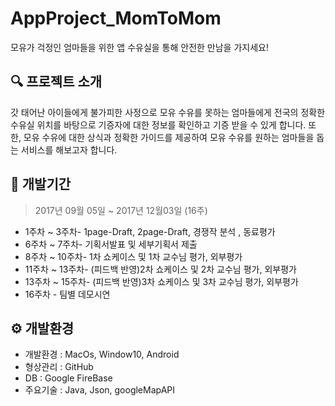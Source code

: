 # AppProject_MomToMom
모유가 걱정인 엄마들을 위한 앱
수유실을 통해 안전한 만남을 가지세요!

## 🔍 프로젝트 소개

갓 태어난 아이들에게 불가피한 사정으로 모유 수유를 못하는 엄마들에게 전국의 정확한 수유실 위치를 바탕으로
기증자에 대한 정보를 확인하고 기증 받을 수 있게 합니다. 또한, 모유 수유에 대한 상식과 정확한 가이드를 제공하여
모유 수유를 원하는 엄마들을 돕는 서비스를 해보고자 합니다.

## 📅 개발기간

>2017년 09월 05일 ~ 2017년 12월03일 (16주)
 
* 1주차  ~  3주차- 1page-Draft, 2page-Draft, 경쟁작 분석 , 동료평가
* 6주차  ~  7주차- 기획서발표 및 세부기획서 제출
* 8주차  ~ 10주차- 1차 쇼케이스 및 1차 교수님 평가, 외부평가
* 11주차 ~ 13주차- (피드백 반영)2차 쇼케이스 및 2차 교수님 평가, 외부평가
* 13주차 ~ 15주차- (피드백 반영)3차 쇼케이스 및 3차 교수님 평가, 외부평가
* 16주차        - 팀별 데모시연

## ⚙ 개발환경

* 개발환경 : MacOs, Window10, Android
* 형상관리 : GitHub
* DB     : Google FireBase
* 주요기술 : Java, Json, googleMapAPI
